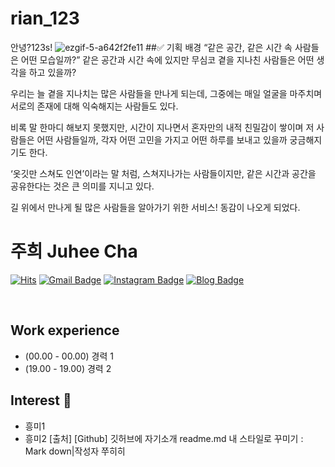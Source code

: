# rian_123
안녕?123s!
![ezgif-5-a642f2fe11](https://github.com/user-attachments/assets/b8ddbcc6-0d89-4e2a-9505-d1637dbe7325)
##✅ 기획 배경
“같은 공간, 같은 시간 속 사람들은 어떤 모습일까?”
같은 공간과 시간 속에 있지만 무심코 곁을 지나친 사람들은 어떤 생각을 하고 있을까?

우리는 늘 곁을 지나치는 많은 사람들을 만나게 되는데, 그중에는 매일 얼굴을 마주치며 서로의 존재에 대해 익숙해지는 사람들도 있다.

비록 말 한마디 해보지 못했지만, 시간이 지나면서 혼자만의 내적 친밀감이 쌓이며 저 사람들은 어떤 사람들일까, 각자 어떤 고민을 가지고 어떤 하루를 보내고 있을까 궁금해지기도 한다.

‘옷깃만 스쳐도 인연’이라는 말 처럼, 스쳐지나가는 사람들이지만, 같은 시간과 공간을 공유한다는 것은 큰 의미를 지니고 있다.

길 위에서 만나게 될 많은 사람들을 알아가기 위한 서비스! 동감이 나오게 되었다.


# 주희 Juhee Cha


[![Hits](https://hits.seeyoufarm.com/api/count/incr/badge.svg?url=https%3A%2F%2Fgithub.com%2Fchajuhui123&count_bg=%23FFD5D5&title_bg=%23FF7575&icon=&icon_color=%23E7E7E7&title=VISIT&edge_flat=false)](https://hits.seeyoufarm.com)
[![Gmail Badge](https://img.shields.io/badge/Gmail-d14836?style=flat-square&logo=Gmail&logoColor=white&link=mailto:jjuhee0913@gmail.com)](mailto:jjuhee0913@gmail.com)
[![Instagram Badge](https://img.shields.io/badge/-Instagram-dd2a7b?style=flat-square&logo=instagram&logoColor=white&link=https://www.instagram.com/zuzu_zzing/)](https://www.instagram.com/zuzu_zzing/) 
[![Blog Badge](http://img.shields.io/badge/-Blog-brightgreen?style=flat-square&logo=FF5722&link=https://blog.naver.com/chajuhui123)](https://blog.naver.com/chajuhui123)

<br>

## Work experience 

- (00.00 - 00.00) 경력 1
- (19.00 - 19.00) 경력 2

## Interest 👀
- 흥미1
- 흥미2
[출처] [Github] 깃허브에 자기소개 readme.md 내 스타일로 꾸미기 : Mark down|작성자 쭈히히
